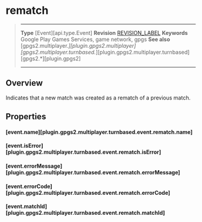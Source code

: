 # rematch

> --------------------- ------------------------------------------------------------------------------------------
> __Type__              [Event][api.type.Event]
> __Revision__          [REVISION_LABEL](REVISION_URL)
> __Keywords__          Google Play Games Services, game network, gpgs
> __See also__          [gpgs2.multiplayer.*][plugin.gpgs2.multiplayer]
>                       [gpgs2.multiplayer.turnbased.*][plugin.gpgs2.multiplayer.turnbased]
>                       [gpgs2.*][plugin.gpgs2]
> --------------------- ------------------------------------------------------------------------------------------

## Overview

Indicates that a new match was created as a rematch of a previous match.

## Properties

#### [event.name][plugin.gpgs2.multiplayer.turnbased.event.rematch.name]

#### [event.isError][plugin.gpgs2.multiplayer.turnbased.event.rematch.isError]

#### [event.errorMessage][plugin.gpgs2.multiplayer.turnbased.event.rematch.errorMessage]

#### [event.errorCode][plugin.gpgs2.multiplayer.turnbased.event.rematch.errorCode]

#### [event.matchId][plugin.gpgs2.multiplayer.turnbased.event.rematch.matchId]